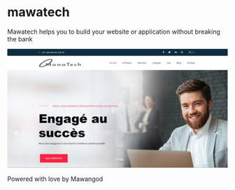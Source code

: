 # mawatech

Mawatech helps you to build your website or application without breaking the bank

![Site preview](assets/img/site-preview.jpg)

Powered with love by Mawangod

